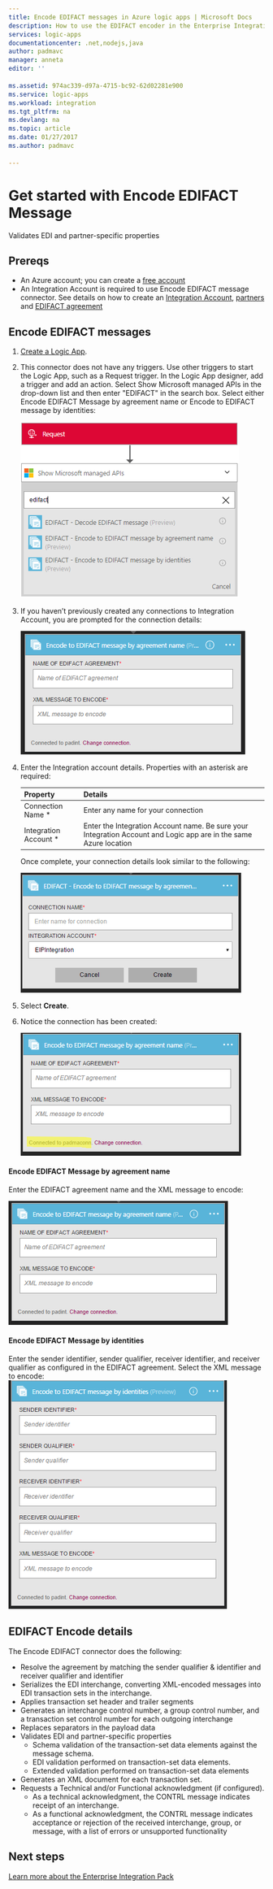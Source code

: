 ```yaml
---
title: Encode EDIFACT messages in Azure logic apps | Microsoft Docs
description: How to use the EDIFACT encoder in the Enterprise Integration Pack with your logic apps 
services: logic-apps
documentationcenter: .net,nodejs,java
author: padmavc
manager: anneta
editor: ''

ms.assetid: 974ac339-d97a-4715-bc92-62d02281e900
ms.service: logic-apps
ms.workload: integration
ms.tgt_pltfrm: na
ms.devlang: na
ms.topic: article
ms.date: 01/27/2017
ms.author: padmavc

---
```

# Get started with Encode EDIFACT Message
Validates EDI and partner-specific properties 

## Prereqs
* An Azure account; you can create a [free account](https://azure.microsoft.com/free)
* An Integration Account is required to use Encode EDIFACT message connector. See details on how to create an [Integration Account](../logic-apps/logic-apps-enterprise-integration-create-integration-account.md), [partners](logic-apps-enterprise-integration-partners.md) and [EDIFACT agreement](../logic-apps/logic-apps-enterprise-integration-edifact.md)

## Encode EDIFACT messages
1. [Create a Logic App](../logic-apps/logic-apps-create-a-logic-app.md).
2. This connector does not have any triggers. Use other triggers to start the Logic App, such as a Request trigger.  In the Logic App designer, add a trigger and add an action.  Select Show Microsoft managed APIs in the drop-down list and then enter "EDIFACT" in the search box.  Select either Encode EDIFACT Message by agreement name or Encode to EDIFACT message by identities:
   
    ![search EDIFACT](media/logic-apps-enterprise-integration-edifact-encode/edifactdecodeimage1.png)  
3. If you haven’t previously created any connections to Integration Account, you are prompted for the connection details:
   
    ![create integration account connection](media/logic-apps-enterprise-integration-edifact-encode/edifactencodeimage1.png)  
4. Enter the Integration account details.  Properties with an asterisk are required:
   
   | Property | Details |
   | --- | --- |
   | Connection Name * |Enter any name for your connection |
   | Integration Account * |Enter the Integration Account name. Be sure your Integration Account and Logic app are in the same Azure location |
   
    Once complete, your connection details look similar to the following:
   
    ![integration account connection](media/logic-apps-enterprise-integration-edifact-encode/edifactencodeimage2.png)
5. Select **Create**.
6. Notice the connection has been created:
   
    ![integration account connection details](media/logic-apps-enterprise-integration-edifact-encode/edifactencodeimage4.png)

#### Encode EDIFACT Message by agreement name
Enter the EDIFACT agreement name and the XML message to encode:
   
   ![provide mandatory fields](media/logic-apps-enterprise-integration-edifact-encode/edifactencodeimage6.png)

#### Encode EDIFACT Message by identities
Enter the sender identifier, sender qualifier, receiver identifier, and receiver qualifier as configured in the EDIFACT agreement. Select the XML message to encode:  
    ![provide mandatory fields](media/logic-apps-enterprise-integration-edifact-encode/edifactencodeimage7.png)

## EDIFACT Encode details
The Encode EDIFACT connector does the following: 

* Resolve the agreement by matching the sender qualifier & identifier and receiver qualifier and identifier
* Serializes the EDI interchange, converting XML-encoded messages into EDI transaction sets in the interchange.
* Applies transaction set header and trailer segments
* Generates an interchange control number, a group control number, and a transaction set control number for each outgoing interchange
* Replaces separators in the payload data
* Validates EDI and partner-specific properties
  * Schema validation of the transaction-set data elements against the message schema.
  * EDI validation performed on transaction-set data elements.
  * Extended validation performed on transaction-set data elements
* Generates an XML document for each transaction set.
* Requests a Technical and/or Functional acknowledgment (if configured).
  * As a technical acknowledgment, the CONTRL message indicates receipt of an interchange.
  * As a functional acknowledgment, the CONTRL message indicates acceptance or rejection of the received interchange, group, or message, with a list of errors or unsupported functionality

## Next steps
[Learn more about the Enterprise Integration Pack](logic-apps-enterprise-integration-overview.md "Learn about Enterprise Integration Pack") 

